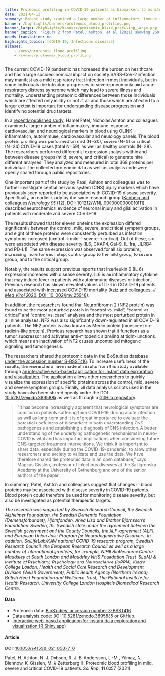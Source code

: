 ```yaml
---
title: Proteomic profiling in COVID-19 patients as biomarkers to monitor disease severity
date: 2021-04-13
summary: Recent study examined a large number of inflammatory, immune response, cardiovascular, and neurological markers in the blood of patients variously impacted by COVID-19. Data and analysis code were shared in public repositories.
banner: /highlights/banners/proteomic_blood_profiling.png
banner_large: /highlights/banners/proteomic_blood_profiling_large.png
banner_caption: "Figure 2 from Patel, Ashton, et al (2021) showing 269 proteins significantly differentially expressed in COVID-19 patients."
needs_translation: no
highlights_topics: [COVID-19, Infectious diseases]
aliases:
    - /news/proteomic_blood_profiling
    - /svnews/proteomic_blood_profiling
---
```


The current COVID-19 pandemic has increased the burden on healthcare and has a large socioeconomical impact on society. SARS-CoV-2 infection may manifest as a mild respiratory tract infection in most individuals, but in some individuals the infection progresses to severe pneumonia and acute respiratory distress syndrome which may lead to severe illness and mortality. Understanding proteomic differences between those individuals which are affected only mildly or not at all and those which are affected to a larger extent is important for understanding disease progression and identifying potential drug targets.

In a [recently published study](https://doi.org/10.1038/s41598-021-85877-0), Hamel Patel, Nicholas Ashton and colleagues examined a large number of inflammatory, immune response, cardiovascular, and neurological markers in blood using OLINK inflammation, autoimmune, cardiovascular and neurology panels. The blood protein profiling was performed on mild (N=26), severe (N=9) or critical (N=24) COVID-19 cases (total N=59), as well as healthy controls (N=28). The researchers performed differential expression analysis within and between disease groups (mild, severe, and critical) to generate nine different analyses. They analyzed and measured in total 368 proteins per individual. The collected proteomic data as well as analysis code were openly shared through public repositories.

One important part of the study by Patel, Ashton and colleagues was to further investigate central nervous system (CNS) injury markers which have previously been reported to be associated with COVID-19 disease severity. Specifically, an earlier study by the same research group ([Kanberg and colleagues *Neurology 95* (12), DOI: 10.1212/WNL.0000000000010111](https://doi.org/10.1212/WNL.0000000000010111)) described neurochemical evidence of neuronal injury and glial activation in patients with moderate and severe COVID-19.

The results showed that for eleven proteins the expression differed significantly between the control, mild, severe, and critical symptom groups, and eight of these proteins were consistently perturbed as infection symptoms increased (control → mild → severe → critical). Out of these, six were associated with disease severity (IL6, CKAP4, Gal-9, IL-1ra, LILRB4 and PD-L1). The same expression was observed for all six proteins, increasing more for each step, control group to the mild group, to severe group, and to the critical group.

Notably, the results support previous reports that Interleukin 6 (IL-6) expression increases with disease severity. IL6 is an inflammatory cytokine that may induce fever in patients with autoimmune diseases or infection. Previous research has shown elevated values of IL-6 in COVID-19 patients and associated with increased COVID-19 mortality ([Aziz and colleagues, *J Med Virol* 2020, DOI: 10.1002/jmv.25948](https://onlinelibrary.wiley.com/doi/10.1002/jmv.25948)).

In addition, the researchers found that Neurofibromin 2 (NF2 protein) was found to be the most perturbed protein in “control vs. mild”, “control vs. critical” and “control vs. case” analyses and the most perturbed protein in all nine analyses. NF2 was also significantly down-regulated in all COVID-19 patients. The NF2 protein is also known as Merlin protein (moesin-ezrin-radixin-like protein). Previous research has shown that it functions as a tumor suppressor and activates anti-mitogenic signaling at tight-junctions, which means an inactivation of NF2 causes uncontrolled mitogenic signaling and tumorigenesis.

The researchers shared the proteomic data in the BioStudies database [under the accession number S-BSST416](https://www.ebi.ac.uk/biostudies/studies/S-BSST416?query=S-BSST416). To increase usefulness of the results, the researchers have made all results from this study available through [an interactive web-based application for instant data exploration and visualization](https://phidatalab-shiny.rosalind.kcl.ac.uk/COVID19/). The application allows other researchers to quickly visualize the expression of specific proteins across the control, mild, severe and severe symptom groups. Finally, all data analysis scripts used in the study have also been shared openly under the DOI [10.5281/zenodo.3895885](https://doi.org/10.5281/zenodo.3895885) as well as through a [GitHub repository](https://github.com/hamelpatel/COVID19_proteomic/tree/v1.0).

> "It has become increasingly apparent that neurological symptoms are common in patients suffering from COVID-19, during acute infection as well as long-term and it is of great importance to evaluate the potential usefulness of biomarkers in both understanding CNS pathogenesis and establishing a diagnosis of CNS infection. A better understanding of the underlying pathogenetic mechanisms in neuro-COVID is vital and has important implications when considering future CNS-targeted treatment interventions. We think it is important to share data, especially during the COVID-19-pandemic, to allow other researchers and society to validate and use the data. We have therefore shared the proteomic data in an open database," says Magnus Gisslén, professor of infectious diseases at the Sahlgrenska Academy at the University of Gothenburg and one of the senior authors of the paper.

In summary, Patel, Ashton and colleagues suggest that changes in blood proteins may be associated with disease severity in COVID-19 patients. Blood protein could therefore be used for monitoring disease severity, but also be investigated as potential therapeutic targets.

*The research was supported by Swedish Research Council, the Swedish Alzheimer Foundation, the Swedish Dementia Foundation (Demensförbundet), Hjärnfonden, Anna Lisa and Brother Björnsson’s Foundation. Sweden, the Swedish state under the agreement between the Swedish government and the County Councils, the ALF-agreement (ALF), and European Union Joint Program for Neurodegenerative Disorders. In addition, SciLifeLab/KAW national COVID-19 research program, Swedish Research Council, the European Research Council as well as a large number of international grantees, for example, NIHR BioResource Centre Maudsley at South London and Maudsley NHS Foundation Trust (SLaM) & Institute of Psychiatry, Psychology and Neuroscience (IoPPN), King’s College London, Health and Social Care Research and Development Division (Welsh Government), Public Health Agency (Northern Ireland), British Heart Foundation and Wellcome Trust, The National Institute for Health Research, University College London Hospitals Biomedical Research Centre.*

#### Data

* Proteomic data: [BioStudies, accession number S-BSST416](https://www.ebi.ac.uk/biostudies/studies/S-BSST416?query=S-BSST416)
* Data analysis code: [DOI 10.5281/zenodo.3895885](https://doi.org/10.5281/zenodo.3895885) or [GitHub](https://github.com/hamelpatel/COVID19_proteomic/tree/v1.0).
* [Interactive web-based application for instant data exploration and visualization (R Shiny app)](https://phidatalab-shiny.rosalind.kcl.ac.uk/COVID19/)

#### Article

DOI: [10.1038/s41598-021-85877-0](https://doi.org/10.1038/s41598-021-85877-0)

Patel, H. Ashton, N. J.  Dobson, R. J. B.  Andersson, L.-M., Yilmaz, A. Blennow, K. Gisslen, M. & Zetterberg H. Proteomic blood profiling in mild, severe and critical COVID-19 patients. *Sci Rep*, **11** 6357 (2021).
